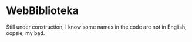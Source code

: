 # WebBiblioteka
Still under construction, I know some names in the code are not in English, oopsie, my bad.
